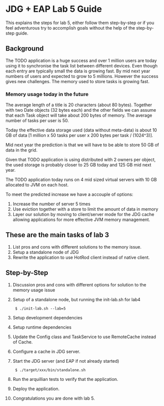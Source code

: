 # JDG + EAP Lab 5 Guide
This explains the steps for lab 5, either follow them step-by-step or if you 
feel adventurous try to accomplish goals without the help of the step-by-step guide.

## Background 
The TODO application is a huge success and over 1 million users are today using it to synchronise the task list between different devices. Even though each entry are typically small the data is growing fast. By mid next year numbers of users and expected to grow to 5 millions. However the success gives new challenges. The memory used to store tasks is growing fast.

### Memory usage today in the future
The average length of a title is 20 characters (about 80 bytes). Together with two Date objects (32 bytes each) and the other fields we can assume that each Task object will take about 200 bytes of memory. The average number of tasks per user is 50. 

Today the effective data storage used (data without meta-data) is about 10 GB of data [1 million x 50 tasks per user x 200 bytes per task / (1024^3)].

Mid next year the prediction is that we will have to be able to store 50 GB of data in the grid. 

Given that TODO application is using distributed with 2 owners per object, the used storage is probably closer to 25 GB today and 125 GB mid next year.

The TODO application today runs on 4 mid sized virtual servers with 10 GB allocated to JVM on each host. 

To meet the predicted increase we have a accouple of options:

1. Increase the number of server 5 times
2. Use eviction together with a store to limit the amount of data in memory
3. Layer our solution by moving to client/server mode for the JDG cache allowing applications for more effective JVM memory management.

## These are the main tasks of lab 3

1. List pros and cons with different solutions to the memory issue.
2. Setup a standalone node of JDG
3. Rewrite the application to use HotRod client instead of native client.
 
## Step-by-Step
1. Discussion pros and cons with different options for solution to the memory usage issue
2. Setup of a standalone node, but running the init-lab.sh for lab4

		$ ./init-lab.sh --lab=5
		
3. Setup development dependencies
4. Setup runtime dependencies
5. Update the Config class and TaskService to use RemoteCache instead of Cache.
6. Configure a cache in JDG server. 
7. Start the JDG server (and EAP if not already started)

		$ ./target/xxx/bin/standalone.sh
		
8. Run the arquillian tests to verify that the application.
9. Deploy the application.
10. Congratulations you are done with lab 5.





